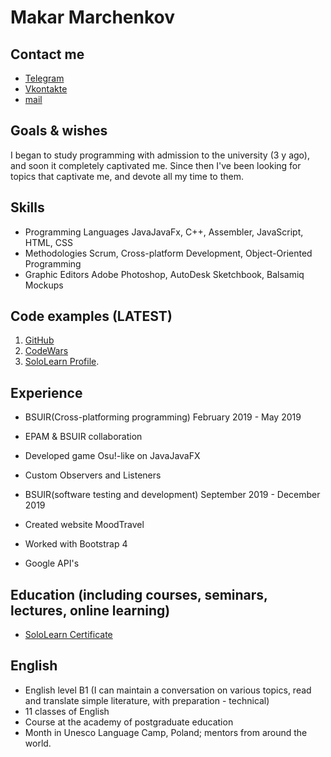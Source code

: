 # Makar Marchenkov
## Contact me
- [Telegram](httpst.mem_lazurr)
- [Vkontakte](httpsvk.comlazy2213)
- [mail](mr.makar12@gmail.com)

## Goals & wishes
I began to study programming with admission to the university (3 y ago), and soon it completely captivated me. Since then I've been looking for topics that captivate me, and devote all my time to them.

## Skills
- Programming Languages JavaJavaFx, C++, Assembler, JavaScript, HTML, CSS
- Methodologies Scrum, Cross-platform Development, Object-Oriented Programming
- Graphic Editors Adobe Photoshop, AutoDesk Sketchbook, Balsamiq Mockups

## Code examples (LATEST)
1. [GitHub](httpsgithub.comLazuRR)
2. [CodeWars](httpswww.codewars.comusersLazuRR)
3. [SoloLearn Profile](httpswww.sololearn.comProfile3632653JavaScript).

## Experience
- BSUIR(Cross-platforming programming) February 2019 - May 2019
- EPAM & BSUIR collaboration
- Developed game Osu!-like on JavaJavaFX
- Custom Observers and Listeners

- BSUIR(software testing and development) September 2019 - December 2019
- Created website MoodTravel
- Worked with Bootstrap 4
- Google API's

## Education (including courses, seminars, lectures, online learning)
- [SoloLearn Certificate](httpswww.sololearn.comCertificate1024-3632653pdf)

## English
- English level B1 (I can maintain a conversation on various topics, read and translate simple literature, with preparation - technical)
- 11 classes of English
- Course at the academy of postgraduate education
- Month in Unesco Language Camp, Poland; mentors from around the world.